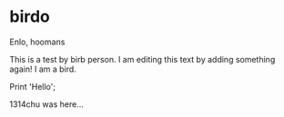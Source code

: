 # birdo

Enlo, hoomans

This is a test by birb person. I am editing this text by adding something again! I am a bird.

Print 'Hello';

1314chu was here...
